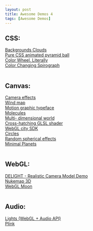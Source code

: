 ```yaml
---
layout: post
title: Awesome Demos 4
tags: [Awesome Demos]
---
```


<div>
    <h2>
        CSS:
    </h2>
</div>
<div>
    <a href="http://codepen.io/ltackett/full/tIHzp" target="_blank">
        Backgrounds Clouds
    </a>
</div>
<div>
    <a href="http://codepen.io/thebabydino/full/BdDvF" target="_blank">
        Pure CSS animated pyramid ball
    </a>
    <br/>
    <a href="http://codepen.io/timohausmann/full/KdeAb" target="_blank">
        Color Wheel. Literally
    </a>
    <br/>
    <a href="http://codepen.io/hugo/full/sgJji" target="_blank">
        Color Changing Spirograph
    </a>
</div>
<div class="more"></div>
<div>
    &nbsp;
</div>
<div>
    <h2>
        Canvas:
    </h2>
</div>
<div>
    <a href="http://scott.j38.net/files/gallery/2013/interactive/trime/" target="_blank">
        Camera effects
    </a>
    <br/>
    <a href="http://hint.fm/wind/" target="_blank">
        Wind map
    </a>
    <br/>
    <a href="http://codepen.io/ara_node/full/nuJCG" target="_blank">
        Motion graphic typeface
    </a>
    <br/>
    <a href="http://codepen.io/Francext/full/pHobv" target="_blank">
        Molecules
    </a>
    <br/>
    <a href="http://ericrius1.github.io/IndrasNet/public/" target="_blank">
        Multi- dimensional world
    </a>
    <br/>
    <a href="http://www.clicktorelease.com/code/cross-hatching/" target="_blank">
        Cross-hatching GLSL shader
    </a>
    <br/>
    <a href="http://dev.citysdk.waag.org/visualisation/" target="_blank">
        WebGL city SDK
    </a>
</div>
<div>
    <a href="http://codepen.io/grgrdvrt/full/xoEHs" target="_blank">
        Circles
    </a>
</div>
<div>
    <a href="http://codepen.io/msval/full/dLyDG" target="_blank">
        Random spherical effects
    </a>
</div>
<div>
    <a href="http://codepen.io/EvanWard/full/yKGrH" target="_blank">
        Minimal Planets
    </a>
</div>
<div>
    &nbsp;
</div>
<div>
    <div>
        <h2>
            WebGL:
        </h2>
    </div>
    <div>
        <a href="http://delight-engine.com/camera/client/" target="_blank">
            DELIGHT - Realistic Camera Model Demo
        </a>
        <br/>
        <a href="http://nuclearsecrecy.com/nukemap3d/" target="_blank">
            Nukemap 3D
        </a>
        <br/>
        <a href="http://coryg89.github.io/MoonDemo/" target="_blank">
            WebGL Moon
        </a>
    </div>
    <div>
        &nbsp;
    </div>
    <div>
        <h2>
            Audio:
        </h2>
        <a href="http://lights.elliegoulding.com/" target="_blank">
            Lights (WebGL + Audio API)
        </a>
        <br/>
        <a href="http://labs.dinahmoe.com/plink/" target="_blank">
            Plink
        </a>
    </div>
</div>